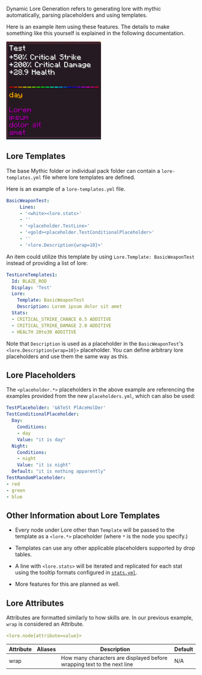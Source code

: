 Dynamic Lore Generation refers to generating lore with mythic automatically, parsing placeholders and using templates.

Here is an example item using these features. The details to make something like this yourself is explained in the following documentation.

![image](uploads/d2c71437e7905d4771bbbf9b50d087ad/image.png)

## Lore Templates

The base Mythic folder or individual pack folder can contain a `lore-templates.yml` file where lore templates are defined.

Here is an example of a `lore-templates.yml` file.
```yml
BasicWeaponTest:
     Lines:
     - '<white><lore.stats>'
     - ''
     - '<placeholder.TestLine>'
     - '<gold><placeholder.TestConditionalPlaceholder>'
     - ''
     - '<lore.Description{wrap=10}>'
```
An item could utilize this template by using `Lore.Template: BasicWeaponTest ` instead of providing a list of lore:

```yml
TestLoreTemplates1:
  Id: BLAZE_ROD
  Display: 'Test'
  Lore:
    Template: BasicWeaponTest
    Description: Lorem ipsum dolor sit amet
  Stats:
  - CRITICAL_STRIKE_CHANCE 0.5 ADDITIVE
  - CRITICAL_STRIKE_DAMAGE 2.0 ADDITIVE
  - HEALTH 20to30 ADDITIVE
```
Note that `Description` is used as a placeholder in the `BasicWeaponTest`'s `<lore.Description{wrap=10}>` placeholder. You can define arbitrary lore placeholders and use them the same way as this.

## Lore Placeholders

The `<placeholder.*>` placeholders in the above example are referencing the examples provided from the new `placeholders.yml`, which can also be used:

```yml
TestPlaceholder: '&6TeSt PlAceHolDer'
TestConditionalPlaceholder:
  Day:
    Conditions:
    - day
    Value: "it is day"
  Night:
    Conditions:
    - night
    Value: "it is night"
  Default: "it is nothing apparently"
TestRandomPlaceholder:
- red
- green
- blue
```


## Other Information about Lore Templates

- Every node under Lore other than `Template` will be passed to the template as a `<lore.*>` placeholder (where `*` is the node you specify.)

- Templates can use any other applicable placeholders supported by drop tables.

- A line with `<lore.stats>` will be iterated and replicated for each stat using the tooltip formats configured in [`stats.yml`](TODO:LINK).

- More features for this are planned as well.

## Lore Attributes

Attributes are formatted similarly to how skills are. In our previous example, `wrap` is considered an Attribute.

```yml
<lore.node{attribute=value}>
```

| Attribute      | Aliases     | Description                                                            | Default |
|----------------|-------------|------------------------------------------------------------------------|---------|
| wrap           |             | How many characters are displayed before wrapping text to the next line| N/A     |